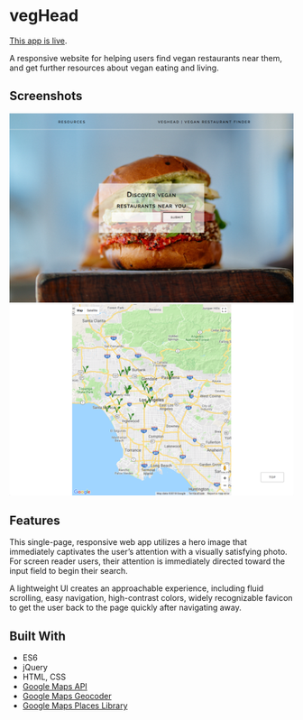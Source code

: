 # vegHead
[This app is live](https://daviddoes.github.io/projects/veghead/index.html).

A responsive website for helping users find vegan restaurants near them, and get further resources about vegan eating and living.

## Screenshots
![screenshot](https://github.com/DavidDoes/veghead/blob/master/screenshot.png? "screenshot of web app")
![screenshot](https://github.com/DavidDoes/veghead/blob/master/screenshot2.png? "another screenshot of web app")

## Features
This single-page, responsive web app utilizes a hero image that immediately captivates the user’s attention with a visually satisfying photo. For screen reader users, their attention is immediately directed toward the input field to begin their search. 

A lightweight UI creates an approachable experience, including fluid scrolling, easy navigation, high-contrast colors, widely recognizable favicon to get the user back to the page quickly after navigating away. 

## Built With
- ES6
- jQuery
- HTML, CSS
- [Google Maps API](https://developers.google.com/maps/documentation/javascript/tutorial)
- [Google Maps Geocoder](https://developers.google.com/maps/documentation/geocoding/start)
- [Google Maps Places Library](https://developers.google.com/maps/documentation/javascript/places)

